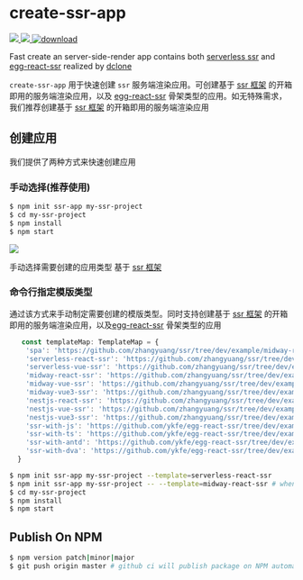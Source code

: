 # create-ssr-app

<a href="https://github.com/zhangyuang/create-ssr-app/actions">
  <img src="https://github.com/zhangyuang/create-ssr-app/workflows/CI/badge.svg"/>
</a>
<a href="https://codecov.io/gh/zhangyuang/create-ssr-app">
  <img src="https://codecov.io/gh/zhangyuang/create-ssr-app/branch/master/graph/badge.svg?token=TW0NOTDU39"/>
</a>  
<a href="https://npmcharts.com/compare/create-ssr-app"><img src="https://img.shields.io/npm/dt/create-ssr-app" alt="download"></a>

Fast create an server-side-render app contains both [serverless ssr](https://github.com/zhangyuang/ssr) and [egg-react-ssr](https://github.com/ykfe/egg-react-ssr/) realized by [dclone](https://github.com/ykfe/dclone)

`create-ssr-app` 用于快速创建 `ssr` 服务端渲染应用。可创建基于 [ssr 框架](https://github.com/zhangyuang/ssr) 的开箱即用的服务端渲染应用，以及 [egg-react-ssr](https://github.com/ykfe/egg-react-ssr/) 骨架类型的应用。如无特殊需求，我们推荐创建基于 [ssr 框架](https://github.com/zhangyuang/ssr) 的开箱即用的服务端渲染应用

## 创建应用

我们提供了两种方式来快速创建应用

### 手动选择(推荐使用)

```bash
$ npm init ssr-app my-ssr-project
$ cd my-ssr-project
$ npm install
$ npm start
```

![](http://doc.ssr-fc.com/images/resume3.svg)

手动选择需要创建的应用类型 基于 [ssr 框架](https://github.com/zhangyuang/ssr)

### 命令行指定模版类型

通过该方式来手动制定需要创建的模版类型。同时支持创建基于 [ssr 框架](https://github.com/zhangyuang/ssr) 的开箱即用的服务端渲染应用，以及[egg-react-ssr](https://github.com/ykfe/egg-react-ssr/) 骨架类型的应用

```js
   const templateMap: TemplateMap = {
    'spa': 'https://github.com/zhangyuang/ssr/tree/dev/example/midway-react-ssr',
    'serverless-react-ssr': 'https://github.com/zhangyuang/ssr/tree/dev/example/midway-react-ssr',
    'serverless-vue-ssr': 'https://github.com/zhangyuang/ssr/tree/dev/example/midway-vue-ssr',
    'midway-react-ssr': 'https://github.com/zhangyuang/ssr/tree/dev/example/midway-react-ssr',
    'midway-vue-ssr': 'https://github.com/zhangyuang/ssr/tree/dev/example/midway-vue-ssr',
    'midway-vue3-ssr': 'https://github.com/zhangyuang/ssr/tree/dev/example/midway-vue3-ssr',
    'nestjs-react-ssr': 'https://github.com/zhangyuang/ssr/tree/dev/example/nestjs-react-ssr',
    'nestjs-vue-ssr': 'https://github.com/zhangyuang/ssr/tree/dev/example/nestjs-vue-ssr',
    'nestjs-vue3-ssr': 'https://github.com/zhangyuang/ssr/tree/dev/example/nestjs-vue3-ssr',
    'ssr-with-js': 'https://github.com/ykfe/egg-react-ssr/tree/dev/example/ssr-with-js',
    'ssr-with-ts': 'https://github.com/ykfe/egg-react-ssr/tree/dev/example/ssr-with-ts',
    'ssr-with-antd': 'https://github.com/ykfe/egg-react-ssr/tree/dev/example/ssr-with-antd',
    'ssr-with-dva': 'https://github.com/ykfe/egg-react-ssr/tree/dev/example/ssr-with-dva'
  }
```

```bash
$ npm init ssr-app my-ssr-project --template=serverless-react-ssr
$ npm init ssr-app my-ssr-project -- --template=midway-react-ssr # when Node.js >= 15 || NPM >= 7
$ cd my-ssr-project
$ npm install
$ npm start
```

## Publish On NPM

```bash
$ npm version patch|minor|major
$ git push origin master # github ci will publish package on NPM automatically
```
